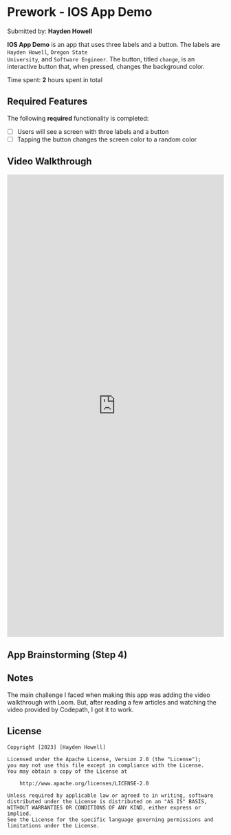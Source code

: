 # Prework - IOS App Demo

Submitted by: **Hayden Howell**

**IOS App Demo** is an app that uses three labels and a button. The labels are <code>Hayden Howell</code>, <code>Oregon State University</code>, and <code>Software Engineer</code>. The button, titled <code>change</code>, is an interactive button that, when pressed, changes the background color. 

Time spent: **2** hours spent in total

## Required Features

The following **required** functionality is completed:

- [ ] Users will see a screen with three labels and a button
- [ ] Tapping the button changes the screen color to a random color
 
## Video Walkthrough

<div style="position: relative; padding-bottom: 212.66968325791856%; height: 0;">
 
 <iframe src="https://www.loom.com/embed/30e4e16eab7341b4bf7e4bd8dd318d54?sid=deebb851-ed92-4440-a4d4-ec5e92a49e5f" frameborder="0" webkitallowfullscreen mozallowfullscreen allowfullscreen style="position: absolute; top: 0; left: 0; width: 100%; height: 100%;"></iframe>
 
 </div>

## App Brainstorming (Step 4)

## Notes

The main challenge I faced when making this app was adding the video walkthrough with Loom. But, after reading a few articles and watching the video provided by Codepath, I got it to work. 

## License

    Copyright [2023] [Hayden Howell]

    Licensed under the Apache License, Version 2.0 (the "License");
    you may not use this file except in compliance with the License.
    You may obtain a copy of the License at

        http://www.apache.org/licenses/LICENSE-2.0

    Unless required by applicable law or agreed to in writing, software
    distributed under the License is distributed on an "AS IS" BASIS,
    WITHOUT WARRANTIES OR CONDITIONS OF ANY KIND, either express or implied.
    See the License for the specific language governing permissions and
    limitations under the License.
